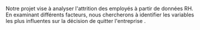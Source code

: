 Notre projet vise à analyser l'attrition des employés à partir de données RH. En examinant différents facteurs, nous chercherons à identifier les variables les plus influentes sur la décision de quitter l'entreprise .
